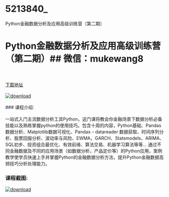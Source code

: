 # 5213840_
Python金融数据分析及应用高级训练营（第二期）
# Python金融数据分析及应用高级训练营（第二期）## 微信：mukewang8
<br/></br>[下载地址](http://www.36tz.cn/article/5213840 "下载地址")
<br/></br>[![download](http://36tz.cn/muke_img/2020_06_1-63.png "下载地址")](http://www.36tz.cn/article/5213840 "下载地址")
<br/></br>### 课程介绍:<br/></br>一站式入门主流数据分析工具Python，这门课将教会你金融场景下数据分析必备技能以及熟练掌握python的使用技巧。包含十周的内容，Python基础、Pandas数据分析、Matplotlib数据可视化、Pandas – datareader 数据获取、时间序列分析、股票回报分析、波动率与风险、EWMA，GARCH、Statsmodels、ARIMA、SQL初步、投资组合最优化、有效前缘、算法交易、机器学习算法等等…
通过不同金融数据及不同的应用场景（如数据分析，产品定价等）的Python应用，案例教学使学员快速上手并掌握Python的金融数据分析方法，提升Python金融数据高频技巧分析处理能力。

### 课程截图:
[![download](http://36tz.cn/muke_img/2020_06_2-70.png "下载地址")](http://www.36tz.cn/article/5213840 "下载地址")
